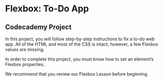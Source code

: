 # Flexbox: To-Do App

## Codecademy Project

In this project, you will follow step-by-step instructions to fix a to-do web app. All of the HTML and most of the CSS is intact, however, a few Flexbox values are missing.

In order to complete this project, you must know how to set an element’s Flexbox properties.

We recommend that you review our Flexbox Lesson before beginning.